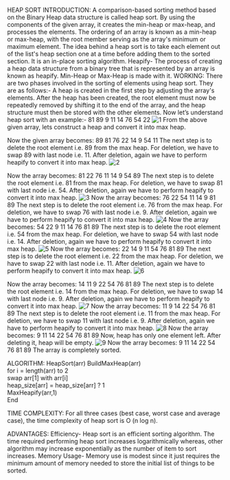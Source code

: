 HEAP SORT
INTRODUCTION:
A comparison-based sorting method based on the Binary Heap data structure is called heap sort. By using the components of the given array, it creates the min-heap or max-heap, and processes the elements. The ordering of an array is known as a min-heap or max-heap, with the root member serving as the array's minimum or maximum element. The idea behind a heap sort is to take each element out of the list's heap section one at a time before adding them to the sorted section. It is an in-place sorting algorithm.
Heapify- The process of creating a heap data structure from a binary tree that is represented by an array is known as heapify. Min-Heap or Max-Heap is made with it.
WORKING:
There are two phases involved in the sorting of elements using heap sort. They are as follows:-
A heap is created in the first step by adjusting the array's elements.
After the heap has been created, the root element must now be repeatedly removed by shifting it to the end of the array, and the heap structure must then be stored with the other elements.
Now let’s understand heap sort with an example:-
81	89	9	11	14	76	54	22
![1](https://user-images.githubusercontent.com/101787864/211015177-a831a210-6190-4df5-a5b4-adcbcce5ddff.jpg)
From the above given array, lets construct a heap and convert it into max heap.
 
Now the given array becomes:
89	81	76	22	14	9	54	11
The next step is to delete the root element i.e. 89 from the max heap. For deletion, we have to swap 89 with last node i.e. 11. After deletion, again we have to perform heapify to convert it into max heap.
 ![2](https://user-images.githubusercontent.com/101787864/211015270-6d30a641-17ab-4cf0-9332-e74f7cc420d5.jpg)

Now the array becomes:
81	22	76	11	14	9	54	89
The next step is to delete the root element i.e. 81 from the max heap. For deletion, we have to swap 81 with last node i.e. 54. After deletion, again we have to perform heapify to convert it into max heap.
 ![3](https://user-images.githubusercontent.com/101787864/211015359-56b0e96a-0ba5-4c81-8626-29d532494db5.jpg)
Now the array becomes:
76	22	54	11	14	9	81	89
The next step is to delete the root element i.e. 76 from the max heap. For deletion, we have to swap 76 with last node i.e. 9. After deletion, again we have to perform heapify to convert it into max heap.
 ![4](https://user-images.githubusercontent.com/101787864/211015450-b162369f-80da-441f-a475-f550786adaa3.jpg)
Now the array becomes:
54	22	9	11	14	76	81	89
The next step is to delete the root element i.e. 54 from the max heap. For deletion, we have to swap 54 with last node i.e. 14. After deletion, again we have to perform heapify to convert it into max heap.
 ![5](https://user-images.githubusercontent.com/101787864/211015553-21a555b3-3f23-4488-b65d-37ae4fbb9dad.jpg)
Now the array becomes:
22	14	9	11	54	76	81	89
The next step is to delete the root element i.e. 22 from the max heap. For deletion, we have to swap 22 with last node i.e. 11. After deletion, again we have to perform heapify to convert it into max heap.
 ![6](https://user-images.githubusercontent.com/101787864/211015702-81ab9a2a-931e-4bb8-a794-edc1bc8f62eb.jpg)

Now the array becomes:
14	11	9	22	54	76	81	89
The next step is to delete the root element i.e. 14 from the max heap. For deletion, we have to swap 14 with last node i.e. 9. After deletion, again we have to perform heapify to convert it into max heap.
 ![7](https://user-images.githubusercontent.com/101787864/211015764-2fd42f2e-8621-478c-8eb4-b34b104fe567.jpg)
Now the array becomes:
11	9	14	22	54	76	81	89
The next step is to delete the root element i.e. 11 from the max heap. For deletion, we have to swap 11 with last node i.e. 9. After deletion, again we have to perform heapify to convert it into max heap.
 ![8](https://user-images.githubusercontent.com/101787864/211015925-f6954945-35fc-4177-8c7c-643c8fcd0988.jpg)
Now the array becomes:
9	11	14	22	54	76	81	89
Now, heap has only one element left. After deleting it, heap will be empty.
 ![9](https://user-images.githubusercontent.com/101787864/211015969-2039650b-1008-40b7-934d-50317e438b04.jpg)
Now the array becomes:
9	11	14	22	54	76	81	89
The array is completely sorted.

ALGORITHM:
HeapSort(arr)
BuildMaxHeap(arr)  
for i = length(arr) to 2  
    swap arr[1] with arr[i]  
        heap_size[arr] = heap_size[arr] ? 1  
        MaxHeapify(arr,1)  
End  

TIME COMPLEXITY:
For all three cases (best case, worst case and average case), the time complexity of heap sort is O (n log n).

ADVANTAGES:
Efficiency- Heap sort is an efficient sorting algorithm. The time required performing heap sort increases logarithmically whereas, other algorithm may increase exponentially as the number of item to sort increases.
 Memory Usage- Memory use is modest since it just requires the minimum amount of memory needed to store the initial list of things to be sorted.
